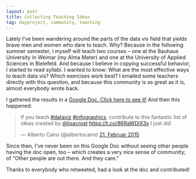 ```yaml
---
layout: post
title: Collecting Teaching Ideas
tag: dayproject, community, teaching
---
```


Lately I've been wandering around the parts of the data vis field that yields brave men and women who dare to teach. Why? Because in the following summer semester, I myself will teach two courses – one at the Bauhaus University in Weimar (my Alma Mater) and one at the University of Applied Sciences in Bielefeld. And because I believe in copying successful behavior, I started to read syllabi. I wanted to know: What are the most effective ways to teach data vis? Which exercises work best? I emailed some teachers directly with this question, and because this community is as great as it is, almost everybody wrote back. 

I gathered the results in a [Google Doc. Click here to see it!](https://docs.google.com/document/d/1WG_lo8DXQPJDt0hNVvlfciKhZ4u6PnEf5V-OhUkyynw/edit) And then this happened: 

<blockquote class="twitter-tweet" lang="de"><p>If you teach <a href="https://twitter.com/hashtag/dataviz?src=hash">#dataviz</a> <a href="https://twitter.com/hashtag/infographics?src=hash">#infographics</a>, contribute to this fantastic list of ideas created by <a href="https://twitter.com/lisacrost">@lisacrost</a> <a href="https://t.co/86RaWDlX3v">https://t.co/86RaWDlX3v</a> I just did</p>&mdash; Alberto Cairo (@albertocairo) <a href="https://twitter.com/albertocairo/status/569220419863113728">21. Februar 2015</a></blockquote>
<script async src="//platform.twitter.com/widgets.js" charset="utf-8"></script>

Since then, I've never been on this Google Doc without seeing other people having the doc open, too – which creates a very nice sense of community; of "Other people are out there. And they care."

Thanks to everybody who retweeted, had a look at the doc and contributed! 
